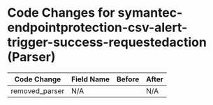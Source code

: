 # Code Changes for symantec-endpointprotection-csv-alert-trigger-success-requestedaction (Parser)

| Code Change | Field Name | Before | After |
|-------------|------------|--------|-------|
| removed_parser | N/A |  | N/A |
